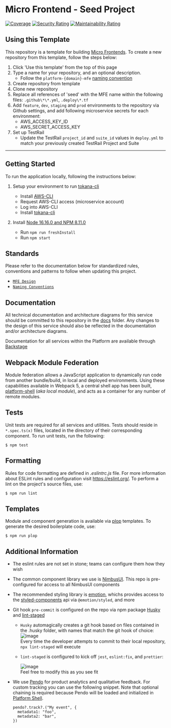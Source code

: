 # Micro Frontend - Seed Project

[![Coverage](https://sonarcloud.io/api/project_badges/measure?project=q4mobile_platform-mfe-seed&metric=coverage&token=22fed6da247eff069184c7a89c2260705a14ced0)](https://sonarcloud.io/summary/new_code?id=q4mobile_platform-mfe-seed)
[![Security Rating](https://sonarcloud.io/api/project_badges/measure?project=q4mobile_platform-mfe-seed&metric=security_rating&token=22fed6da247eff069184c7a89c2260705a14ced0)](https://sonarcloud.io/summary/new_code?id=q4mobile_platform-mfe-seed)
[![Maintainability Rating](https://sonarcloud.io/api/project_badges/measure?project=q4mobile_platform-mfe-seed&metric=sqale_rating&token=22fed6da247eff069184c7a89c2260705a14ced0)](https://sonarcloud.io/summary/new_code?id=q4mobile_platform-mfe-seed)

## Using this Template

This repository is a template for building [Micro Frontends](https://q4websystems.atlassian.net/wiki/spaces/QP/pages/2848325706/Micro+Front+Ends). To create a new repository from this template, follow the steps below:

1. Click 'Use this template' from the top of this page
2. Type a name for your repository, and an optional description.
   - Follow the `platform-{domain}-mfe` [naming convention](https://q4websystems.atlassian.net/wiki/spaces/QP/pages/3122528448/GitHub+Repository+Convention)
3. Create repository from template
4. Clone new repository
5. Replace all references of 'seed' with the MFE name within the following files: `.github\*\*.yml`, `.deploy\*.tf`
6. Add `feature`, `dev`, `staging` and `prod` environments to the repository via Github settings, and add following microservice secrets for each environment:
   - AWS_ACCESS_KEY_ID
   - AWS_SECRET_ACCESS_KEY
7. Set up TestRail
   - Update the TestRail `project_id` and `suite_id` values in `deploy.yml` to match your previously created TestRail Project and Suite

---

## Getting Started

To run the application locally, following the instructions below:

1. Setup your environment to run [tokana-cli](https://github.com/q4mobile/tokana-cli)

   - Install [AWS-CLI](https://aws.amazon.com/cli/)
   - Request AWS-CLI access (microservice account)
   - Log into AWS-CLI
   - Install [tokana-cli](https://github.com/q4mobile/tokana-cli)

2. Install [Node 16.16.0 and NPM 8.11.0](https://nodejs.org/en/blog/release/v16.16.0/)
   - Run `npm run freshInstall`
   - Run `npm start`

## Standards

Please refer to the documentation below for standardized rules, conventions and patterns to follow when updating this project.

- [`MFE Design`](https://q4websystems.atlassian.net/wiki/spaces/QP/pages/2848325706/Micro+Front+Ends)
- [`Naming Conventions`](https://q4websystems.atlassian.net/wiki/spaces/QP/pages/3122528448/GitHub+Repository+Convention)

## Documentation

All technical documentation and architecture diagrams for this service should be committed to this repository in the [docs](./docs/) folder. Any changes to the design of this service should also be reflected in the documentation and/or architecture diagrams.

Documentation for all services within the Platform are available through [Backstage](https://backstage.platform.q4inc.com)

## Webpack Module Federation

Module federation allows a JavaScript application to dynamically run code from another bundle/build, in local and deployed environments. Using these capabilities available in Webpack 5, a central shell app has been built, [platform-shell](https://github.com/q4mobile/platform-shell) (_aka local module_), and acts as a container for any number of remote modules.

## Tests

Unit tests are required for all services and utilities. Tests should reside in `*.spec.ts(x)` files, located in the directory of their corresponding component. To run unit tests, run the following:

```
$ npm test
```

## Formatting

Rules for code formatting are defined in <em>.eslintrc.js</em> file. For more information about ESLint rules and configuration visit https://eslint.org/. To perform a lint on the project's source files, use:

```
$ npm run lint
```

## Templates

Module and component generation is available via [plop](https://plopjs.com/) templates. To generate the desired boilerplate code, use:

```
$ npm run plop
```

## Additional Information

- The eslint rules are not set in stone; teams can configure them how they wish

- The common component library we use is [NimbusUI](https://github.com/q4mobile/nimbus-ui). This repo is pre-configured for access to all NimbusUI components

- The recommended styling library is [emotion](https://emotion.sh/), whichs provides access to the [styled-components](https://styled-components.com/) api via `@emotion/styled`, and more

- Git hook `pre-commit` is configured on the repo via npm package [Husky](https://www.npmjs.com/package/husky) and [lint-staged](https://www.npmjs.com/package/lint-staged)

  - `Husky` automagically creates a git hook based on files contained in the .husky folder, with names that match the git hook of choice:\
    ![image](https://user-images.githubusercontent.com/90337173/154570124-4340da74-3693-4f55-9bde-8417d7589022.png)\
    Every time the developer attempts to commit to their local repository, `npx lint-staged` will execute

  - `lint-staged` is configured to kick off `jest`, `eslint:fix`, and `prettier`:

    ![image](https://user-images.githubusercontent.com/90337173/154570542-29d8c8dd-c9ae-4f81-a4ea-4cf46ee32606.png)\
    Feel free to modify this as you see fit

- We use [Pendo](https://www.pendo.io/) for product analytics and qualitative feedback. For custom tracking you can use the following snippet. Note that optional chaining is required because Pendo will be loaded and initialized in [Platform Shell](https://github.com/q4mobile/platform-shell).

  ```
  pendo?.track?.("My event", {
    metadata1: "foo",
    metadata2: "bar",
  })
  ```